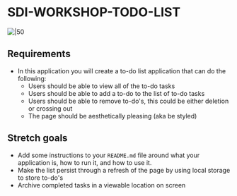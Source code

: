 # SDI-WORKSHOP-TODO-LIST

![|50](https://www.templateral.com/wp-content/uploads/To-Do-List-Printable-Template-Sample.jpg)
## Requirements

-   In this application you will create a to-do list application that can do the following:
    -   Users should be able to view all of the to-do tasks
    -   Users should be able to add a to-do to the list of to-do tasks
    -   Users should be able to remove to-do's, this could be either deletion or crossing out
    -   The page should be aesthetically pleasing (aka be styled)
## Stretch goals

-   Add some instructions to your `README.md` file around what your application is, how to run it, and how to use it.
-   Make the list persist through a refresh of the page by using local storage to store to-do's
-   Archive completed tasks in a viewable location on screen

